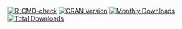 <!-- badges: start -->
[![R-CMD-check](https://github.com/jinghuazhao/R/actions/workflows/R-CMD-check.yaml/badge.svg)](https://github.com/jinghuazhao/R/actions/workflows/R-CMD-check.yaml)
[![CRAN Version](http://www.r-pkg.org/badges/version/pan)](https://cran.r-project.org/package=pan)
[![Monthly Downloads](http://cranlogs.r-pkg.org/badges/pan)](http://cranlogs.r-pkg.org/badges/pan)
[![Total Downloads](http://cranlogs.r-pkg.org/badges/grand-total/pan)](http://cranlogs.r-pkg.org/badges/grand-total/pan)
<!-- badges: end -->

